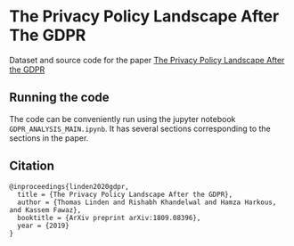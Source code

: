 # The Privacy Policy Landscape After The GDPR
Dataset and source code for the paper [The Privacy Policy Landscape After the GDPR](https://arxiv.org/pdf/1809.08396.pdf)

## Running the code
The code can be conveniently run using the jupyter notebook `GDPR_ANALYSIS_MAIN.ipynb`. It has several sections corresponding to the sections in the paper.

## Citation
```
@inproceedings{linden2020gdpr,
  title = {The Privacy Policy Landscape After the GDPR},
  author = {Thomas Linden and Rishabh Khandelwal and Hamza Harkous, and Kassem Fawaz},
  booktitle = {ArXiv preprint arXiv:1809.08396},
  year = {2019}
}
```
